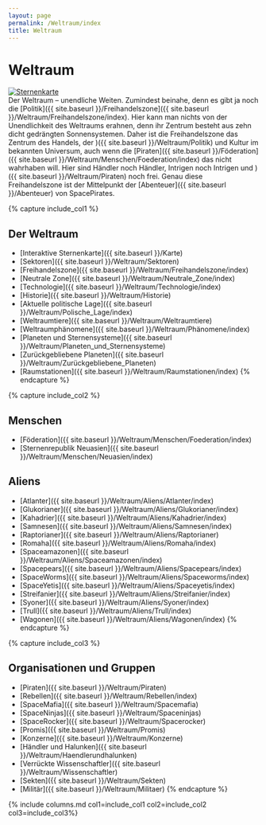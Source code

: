 ```yaml
---
layout: page
permalink: /Weltraum/index
title: Weltraum
---
```


# Weltraum

<div class="float-start me-2">
<a href="/Weltraum/Sternenkarte/"><img alt="Sternenkarte" src="{{ site.baseurl }}/assets/images/cover/sternenkarte.png" /></a>
</div>
Der Weltraum &ndash; unendliche Weiten. Zumindest beinahe, denn es gibt ja noch die [Politik]({{ site.baseurl }}/Freihandelszone]({{ site.baseurl }}/Weltraum/Freihandelszone/index). Hier kann man nichts von der Unendlichkeit des Weltraums erahnen, denn ihr Zentrum besteht aus zehn dicht gedrängten Sonnensystemen. Daher ist die Freihandelszone das Zentrum des Handels, der )({{ site.baseurl }}/Weltraum/Politik) und Kultur im bekannten Universum, auch wenn die [Piraten]({{ site.baseurl }}/Föderation]({{ site.baseurl }}/Weltraum/Menschen/Foederation/index) das nicht wahrhaben will. Hier sind Händler noch Händler, Intrigen noch Intrigen und )({{ site.baseurl }}/Weltraum/Piraten) noch frei. Genau diese Freihandelszone ist der Mittelpunkt der [Abenteuer]({{ site.baseurl }}/Abenteuer) von SpacePirates.

{% capture include_col1 %}
## Der Weltraum

- [Interaktive Sternenkarte]({{ site.baseurl }}/Karte)
- [Sektoren]({{ site.baseurl }}/Weltraum/Sektoren)
- [Freihandelszone]({{ site.baseurl }}/Weltraum/Freihandelszone/index)
- [Neutrale Zone]({{ site.baseurl }}/Weltraum/Neutrale_Zone/index)
- [Technologie]({{ site.baseurl }}/Weltraum/Technologie/index)
- [Historie]({{ site.baseurl }}/Weltraum/Historie)
- [Aktuelle politische Lage]({{ site.baseurl }}/Weltraum/Polische_Lage/index)
- [Weltraumtiere]({{ site.baseurl }}/Weltraum/Weltraumtiere)
- [Weltraumphänomene]({{ site.baseurl }}/Weltraum/Phänomene/index)
- [Planeten und Sternensysteme]({{ site.baseurl }}/Weltraum/Planeten_und_Sternensysteme)
- [Zurückgebliebene Planeten]({{ site.baseurl }}/Weltraum/Zurückgebliebene_Planeten)
- [Raumstationen]({{ site.baseurl }}/Weltraum/Raumstationen/index)
{% endcapture %}

{% capture include_col2 %}
## Menschen

- [Föderation]({{ site.baseurl }}/Weltraum/Menschen/Foederation/index)
- [Sternenrepublik Neuasien]({{ site.baseurl }}/Weltraum/Menschen/Neuasien/index)

## Aliens

- [Atlanter]({{ site.baseurl }}/Weltraum/Aliens/Atlanter/index)
- [Glukorianer]({{ site.baseurl }}/Weltraum/Aliens/Glukorianer/index)
- [Kahadrier]({{ site.baseurl }}/Weltraum/Aliens/Kahadrier/index)
- [Samnesen]({{ site.baseurl }}/Weltraum/Aliens/Samnesen/index)
- [Raptorianer]({{ site.baseurl }}/Weltraum/Aliens/Raptorianer)
- [Romaha]({{ site.baseurl }}/Weltraum/Aliens/Romaha/index)
- [Spaceamazonen]({{ site.baseurl }}/Weltraum/Aliens/Spaceamazonen/index)
- [Spacepears]({{ site.baseurl }}/Weltraum/Aliens/Spacepears/index)
- [SpaceWorms]({{ site.baseurl }}/Weltraum/Aliens/Spaceworms/index)
- [SpaceYetis]({{ site.baseurl }}/Weltraum/Aliens/Spaceyetis/index)
- [Streifanier]({{ site.baseurl }}/Weltraum/Aliens/Streifanier/index)
- [Syoner]({{ site.baseurl }}/Weltraum/Aliens/Syoner/index)
- [Trull]({{ site.baseurl }}/Weltraum/Aliens/Trull/index)
- [Wagonen]({{ site.baseurl }}/Weltraum/Aliens/Wagonen/index)
{% endcapture %}

{% capture include_col3 %}
## Organisationen und Gruppen

- [Piraten]({{ site.baseurl }}/Weltraum/Piraten)
- [Rebellen]({{ site.baseurl }}/Weltraum/Rebellen/index)
- [SpaceMafia]({{ site.baseurl }}/Weltraum/Spacemafia)
- [SpaceNinjas]({{ site.baseurl }}/Weltraum/Spaceninjas)
- [SpaceRocker]({{ site.baseurl }}/Weltraum/Spacerocker)
- [Promis]({{ site.baseurl }}/Weltraum/Promis)
- [Konzerne]({{ site.baseurl }}/Weltraum/Konzerne)
- [Händler und Halunken]({{ site.baseurl }}/Weltraum/Haendlerundhalunken)
- [Verrückte Wissenschaftler]({{ site.baseurl }}/Weltraum/Wissenschaftler)
- [Sekten]({{ site.baseurl }}/Weltraum/Sekten)
- [Militär]({{ site.baseurl }}/Weltraum/Militaer)
{% endcapture %}

{% include columns.md col1=include_col1 col2=include_col2 col3=include_col3%}
